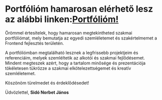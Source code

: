 # Portfólióm hamarosan elérhető lesz az alábbi linken:[Portfólióm!](https://norbertsido.github.io/MyPortfolio/)

Örömmel értesítelek, hogy hamarosan megtekintheted szakmai portfóliómat, mely bemutatja az egyedi szemléletemet és szakértelmemet a Frontend fejlesztés területén.

A portfóliómban megtalálható lesznek a legfrissebb projektjeim és referenciáim, melyek szemléltetik az alkotói és szakmai fejlődésemet. Mindent megteszek azért, hogy a tartalom minősége és prezentációja tökéletesen tükrözze a szakmai elkötelezettségemet és kreatív szemléletemet.

Köszönöm türelmedet és érdeklődésedet!

Üdvözlettel,
**Sidó Norbet János**
